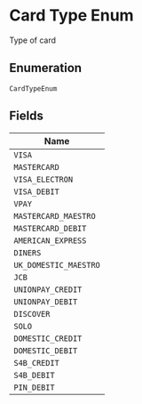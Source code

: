 
# Card Type Enum

Type of card

## Enumeration

`CardTypeEnum`

## Fields

| Name |
|  --- |
| `VISA` |
| `MASTERCARD` |
| `VISA_ELECTRON` |
| `VISA_DEBIT` |
| `VPAY` |
| `MASTERCARD_MAESTRO` |
| `MASTERCARD_DEBIT` |
| `AMERICAN_EXPRESS` |
| `DINERS` |
| `UK_DOMESTIC_MAESTRO` |
| `JCB` |
| `UNIONPAY_CREDIT` |
| `UNIONPAY_DEBIT` |
| `DISCOVER` |
| `SOLO` |
| `DOMESTIC_CREDIT` |
| `DOMESTIC_DEBIT` |
| `S4B_CREDIT` |
| `S4B_DEBIT` |
| `PIN_DEBIT` |

